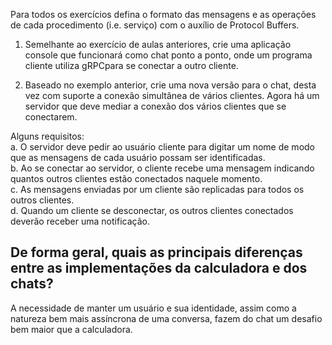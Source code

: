 Para todos os exercícios defina o formato das mensagens e as operações de cada procedimento (i.e. serviço) com o auxílio de Protocol Buffers.  

1. Semelhante ao exercício de aulas anteriores, crie uma aplicação console que funcionará como chat ponto a ponto, onde um programa cliente utiliza gRPCpara se conectar a outro cliente.  

2. Baseado no exemplo anterior, crie uma nova versão para o chat, desta vez com suporte a conexão simultânea de vários clientes. Agora há um servidor que deve mediar a conexão dos vários clientes que se conectarem.  

Alguns requisitos:  
a. O servidor deve pedir ao usuário cliente para digitar um nome de modo que as mensagens de cada usuário possam ser identificadas.  
b. Ao se conectar ao servidor, o cliente recebe uma mensagem indicando quantos outros clientes estão conectados naquele momento.  
c. As mensagens enviadas por um cliente são replicadas para todos os outros clientes.  
d. Quando um cliente se desconectar, os outros clientes conectados deverão receber uma notificação.  

## De forma geral, quais as principais diferenças entre as implementações da calculadora e dos chats?
A necessidade de manter um usuário e sua identidade, assim como a natureza bem mais assíncrona de uma conversa, fazem do chat um desafio bem maior que a calculadora.
